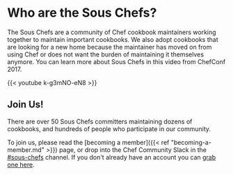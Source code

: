 # Who are the Sous Chefs?

The Sous Chefs are a community of Chef cookbook maintainers working together to maintain important cookbooks. We also adopt cookbooks that are looking for a new home because the maintainer has moved on from using Chef or does not want the burden of maintaining it themselves anymore. You can learn more about Sous Chefs in this video from ChefConf 2017.

{{< youtube k-g3mNO-eN8 >}}<br>

## Join Us!

There are over 50 Sous Chefs committers maintaining dozens of cookbooks, and hundreds of people who participate in our community.

To join us, please read the [becoming a member]({{< ref "becoming-a-member.md" >}}) page, or drop into the Chef Community Slack in the [#sous-chefs](https://chefcommunity.slack.com/messages/sous-chefs/) channel. If you don't already have an account you can [grab one here](http://community-slack.chef.io/).
